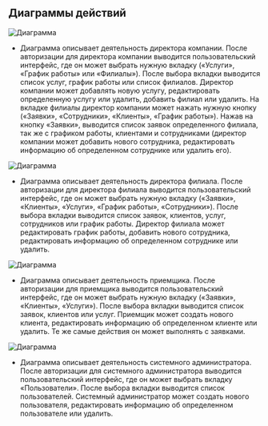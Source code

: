 ## Диаграммы действий
![Диаграмма](Diagrams/act1.jpg)
+ Диаграмма описывает деятельность директора компании. 
После авторизации для директора компании выводится пользовательский интерфейс, где он может выбрать нужную вкладку («Услуги», «График работы» или «Филиалы»). После выбора вкладки выводится список услуг, график работы или список филиалов. 
Директор компании может добавлять новую услугу, редактировать определенную услугу или удалить, добавить филиал или удалить. На вкладке филиалы директор компании может нажать нужную кнопку («Заявки», «Сотрудники», «Клиенты», «График работы»). 
Нажав на кнопку «Заявки», выводится список заявок определенного филиала, так же с графиком работы, клиентами и сотрудниками (директор компании может добавить нового сотрудника, редактировать информацию об определенном сотруднике или удалить его). 

![Диаграмма](Diagrams/act2.jpg)
+ Диаграмма описывает деятельность директора филиала.
После авторизации для директора филиала выводится пользовательский интерфейс, где он может выбрать нужную вкладку («Заявки», «Клиенты», «Услуги», «График работы», «Сотрудники»). После выбора вкладки выводится список заявок, клиентов, услуг, сотрудников или график работы. 
Директор филиала может редактировать график работы, добавить нового сотрудника, редактировать информацию об определенном сотруднике или удалить.

![Диаграмма](Diagrams/act3.jpg)
+ Диаграмма описывает деятельность приемщика.
После авторизации для приемщика выводится пользовательский интерфейс, где он может выбрать нужную вкладку («Заявки», «Клиенты», «Услуги»). После выбора вкладки выводится список заявок, клиентов или услуг. 
Приемщик может создать нового клиента, редактировать информацию об определенном клиенте или удалить. Те же самые действия он может выполнять с заявками.

![Диаграмма](Diagrams/act4.jpg)
+ Диаграмма описывает деятельность системного администратора.
После авторизации для системного администратора выводится пользовательский интерфейс, где он может выбрать вкладку «Пользователи». После выбора вкладки выводится список пользователей. 
Системный администратор может создать нового пользователя, редактировать информацию об определенном пользователе или удалить.
